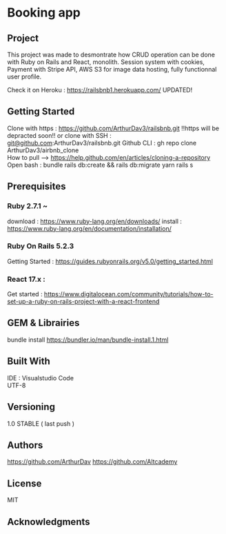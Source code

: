# Booking app

## Project
This project was made to desmontrate how CRUD operation can be done with Ruby on Rails and React, monolith. 
Session system with cookies, Payment with Stripe API, AWS S3 for image data hosting, fully functionnal user profile. 


Check it on Heroku : https://railsbnb1.herokuapp.com/ UPDATED! 

## Getting Started

Clone with https : https://github.com/ArthurDav3/railsbnb.git
!!https will be depracted soon!!
or clone with SSH : git@github.com:ArthurDav3/railsbnb.git
Github CLI : gh repo clone ArthurDav3/airbnb_clone  
How to pull --> https://help.github.com/en/articles/cloning-a-repository
Open bash : 
bundle 
rails db:create && rails db:migrate
yarn
rails s

## Prerequisites

### Ruby 2.7.1 ~    
download : https://www.ruby-lang.org/en/downloads/
install : https://www.ruby-lang.org/en/documentation/installation/

### Ruby On Rails 5.2.3   
Getting Started : https://guides.rubyonrails.org/v5.0/getting_started.html

### React 17.x :   
Get started : https://www.digitalocean.com/community/tutorials/how-to-set-up-a-ruby-on-rails-project-with-a-react-frontend    
  
## GEM & Librairies 

bundle install
https://bundler.io/man/bundle-install.1.html

## Built With

IDE : Visualstudio Code  
UTF-8 

## Versioning

1.0 STABLE ( last push )

## Authors

https://github.com/ArthurDav
https://github.com/Altcademy

## License

MIT

## Acknowledgments


